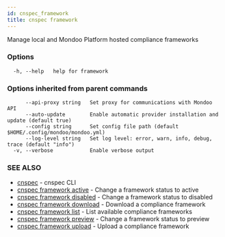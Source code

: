 ```yaml
---
id: cnspec_framework
title: cnspec framework
---
```


Manage local and Mondoo Platform hosted compliance frameworks

### Options

```
  -h, --help   help for framework
```

### Options inherited from parent commands

```
      --api-proxy string   Set proxy for communications with Mondoo API
      --auto-update        Enable automatic provider installation and update (default true)
      --config string      Set config file path (default $HOME/.config/mondoo/mondoo.yml)
      --log-level string   Set log level: error, warn, info, debug, trace (default "info")
  -v, --verbose            Enable verbose output
```

### SEE ALSO

- [cnspec](cnspec.md) - cnspec CLI
- [cnspec framework active](cnspec_framework_active.md) - Change a framework status to active
- [cnspec framework disabled](cnspec_framework_disabled.md) - Change a framework status to disabled
- [cnspec framework download](cnspec_framework_download.md) - Download a compliance framework
- [cnspec framework list](cnspec_framework_list.md) - List available compliance frameworks
- [cnspec framework preview](cnspec_framework_preview.md) - Change a framework status to preview
- [cnspec framework upload](cnspec_framework_upload.md) - Upload a compliance framework
